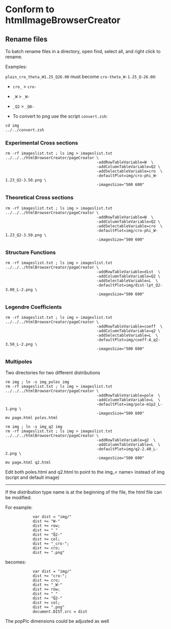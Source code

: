 
# Conform to htmlImageBrowserCreator


## Rename files


To batch rename files in a directory, open find, select all, and right click to rename.

Examples:

`plain_cro_theta_W1.25_Q26.00` must become `cro-theta_W-1.25_Q-26.00`:

- `cro_` > `cro-` 
- `_W` > `_W-`
- `_Q2` > `_Q6-`


- To convert to png use the script `convert.zsh`:

```
cd img
../../convert.zsh
```


### Experimental Cross sections

```
rm -rf imageslist.txt ; ls img > imageslist.txt
../../../htmlBrowserCreator/pageCreator \
                                        -addRowTableVariable=W  \
                                        -addColumnTableVariable=Q2 \
                                        -addSelectableVariable=cro  \
                                        -defaultPlot=img/cro-phi_W-1.23_Q2-3.50.png \
                                        -imagesSize="500 600"
```




### Theoretical Cross sections

```
rm -rf imageslist.txt ; ls img > imageslist.txt
../../../htmlBrowserCreator/pageCreator \
                                        -addRowTableVariable=W  \
                                        -addColumnTableVariable=Q2 \
                                        -addSelectableVariable=cro  \
                                        -defaultPlot=img/cro-phi_W-1.23_Q2-3.50.png \
                                        -imagesSize="500 600"
```


### Structure Functions
```
rm -rf imageslist.txt ; ls img > imageslist.txt
../../../htmlBrowserCreator/pageCreator \
                                        -addRowTableVariable=dist  \
                                        -addColumnTableVariable=Q2 \
                                        -addSelectableVariable=L  \
                                        -defaultPlot=img/dist-lpt_Q2-3.00_L-2.png \
                                        -imagesSize="500 600"
```

### Legendre Coefficients

```
rm -rf imageslist.txt ; ls img > imageslist.txt
../../../htmlBrowserCreator/pageCreator \
                                        -addRowTableVariable=coeff  \
                                        -addColumnTableVariable=q2 \
                                        -addSelectableVariable=L  \
                                        -defaultPlot=img/coeff-A_q2-3.50_L-2.png \
                                        -imagesSize="500 600"
```

### Multipoles

Two directories for two different distributions


```
rm img ; ln -s img_poles img
rm -rf imageslist.txt ; ls img > imageslist.txt
../../../htmlBrowserCreator/pageCreator \
                                        -addRowTableVariable=pole  \
                                        -addColumnTableVariable=L  \
                                        -defaultPlot=img/pole-m1p2_L-1.png \
                                        -imagesSize="500 600"
mv page.html poles.html                                      
```

```
rm img ; ln -s img_q2 img
rm -rf imageslist.txt ; ls img > imageslist.txt
../../../htmlBrowserCreator/pageCreator \
                                        -addRowTableVariable=q2  \
                                        -addColumnTableVariable=L  \
                                        -defaultPlot=img/q2-2.40_L-2.png \
                                        -imagesSize="500 600"
mv page.html q2.html                                      
```

Edit both poles.html and q2.html to point to the img_< name> 
instead of img (script and default image)




---

If the distribution type name is at the beginning of the file, the html file can be modified.



For example:

			    var dist = "img/"
			    dist += "W-"
			    dist += row;
			    dist += "_"
			    dist += "Q2-"
			    dist += col;
			    dist += "_cro-";
			    dist += cro;
			    dist += ".png"

becomes:

			    var dist = "img/"
			    dist += "cro-";
			    dist += cro;
			    dist += "_W-"
			    dist += row;
			    dist += "_"
			    dist += "Q2-"
			    dist += col;
			    dist += ".png"
			    document.DIST.src = dist

The popPic dimensions could be adjusted as well 